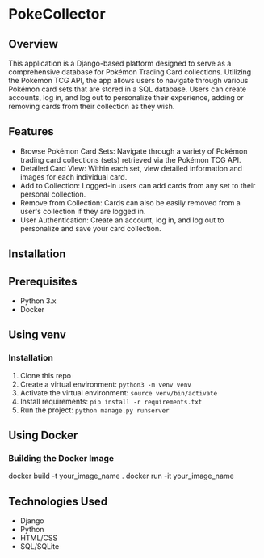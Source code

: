 # PokeCollector

## Overview
This application is a Django-based platform designed to serve as a comprehensive database for Pokémon Trading Card collections. Utilizing the Pokémon TCG API, the app allows users to navigate through various Pokémon card sets that are stored in a SQL database. Users can create accounts, log in, and log out to personalize their experience, adding or removing cards from their collection as they wish.

## Features
- Browse Pokémon Card Sets: Navigate through a variety of Pokémon trading card collections (sets) retrieved via the Pokémon TCG API.
- Detailed Card View: Within each set, view detailed information and images for each individual card.
- Add to Collection: Logged-in users can add cards from any set to their personal collection.
- Remove from Collection: Cards can also be easily removed from a user's collection if they are logged in.
- User Authentication: Create an account, log in, and log out to personalize and save your card collection.

## Installation
## Prerequisites

- Python 3.x
- Docker

## Using venv

### Installation
1. Clone this repo
2. Create a virtual environment: `python3 -m venv venv`
3. Activate the virtual environment: `source venv/bin/activate`
4. Install requirements: `pip install -r requirements.txt`
5. Run the project: `python manage.py runserver`

## Using Docker

### Building the Docker Image
docker build -t your_image_name .
docker run -it your_image_name

## Technologies Used
- Django
- Python
- HTML/CSS
- SQL/SQLite

